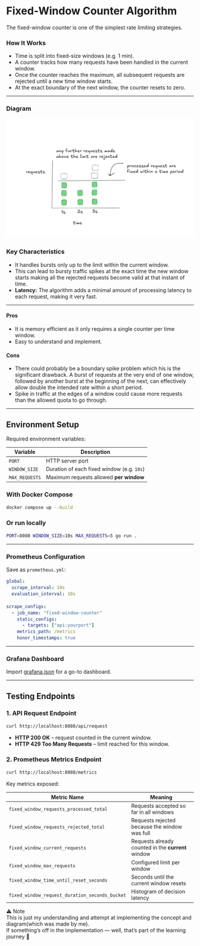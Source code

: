 # Fixed-Window Counter Algorithm

The fixed-window counter is one of the simplest rate limiting strategies.

### How It Works

- Time is split into fixed-size windows (e.g. 1 min).
- A counter tracks how many requests have been handled in the current window.
- Once the counter reaches the maximum, all subsequent requests are rejected until a new time window starts.
- At the exact boundary of the next window, the counter resets to zero.
---

### Diagram

![Fixed Window Counter Diagram](../images/FixedWindow.png)



### Key Characteristics

- It handles bursts only up to the limit within the current window.
- This can lead to bursty traffic spikes at the exact time the new window starts making all the rejected requests become valid at that instant of time.
- **Latency:** The algorithm adds a minimal amount of processing latency to each request, making it very fast.

---

#### Pros

- It is memory efficient as it only requires a single counter per time window.
- Easy to understand and implement.

#### Cons

- There could probably be a boundary spike problem which his is the significant drawback. A burst of requests at the very end of one window, followed by another burst at the beginning of the next, can effectively allow double the intended rate within a short period.
- Spike in traffic at the edges of a window could cause more requests than the allowed quota to go through.


---

## Environment Setup

Required environment variables:

| Variable       | Description                                |
| -------------- | ------------------------------------------ |
| `PORT`         | HTTP server port                           |
| `WINDOW_SIZE`  | Duration of each fixed window (e.g. `10s`) |
| `MAX_REQUESTS` | Maximum requests allowed **per window**    |

### With Docker Compose

```bash
docker compose up --build
```

### Or run locally

```bash
PORT=8080 WINDOW_SIZE=10s MAX_REQUESTS=5 go run .
```

---

### Prometheus Configuration

Save as `prometheus.yml`:

```yaml
global:
  scrape_interval: 10s
  evaluation_interval: 10s

scrape_configs:
  - job_name: "fixed-window-counter"
    static_configs:
      - targets: ["api:yourport"]
    metrics_path: /metrics
    honor_timestamps: true
```

---

### Grafana Dashboard

Import [grafana.json](https://www.google.com/search?q=./grafana.json) for a go-to dashboard.

---

## Testing Endpoints

### 1\. API Request Endpoint

```bash
curl http://localhost:8080/api/request
```

- **HTTP 200 OK** – request counted in the current window.
- **HTTP 429 Too Many Requests** – limit reached for this window.

### 2\. Prometheus Metrics Endpoint

```bash
curl http://localhost:8080/metrics
```

Key metrics exposed:

| Metric Name                                    | Meaning                                            |
| ---------------------------------------------- | -------------------------------------------------- |
| `fixed_window_requests_processed_total`        | Requests accepted so far in all windows            |
| `fixed_window_requests_rejected_total`         | Requests rejected because the window was full      |
| `fixed_window_current_requests`                | Requests already counted in the **current** window |
| `fixed_window_max_requests`                    | Configured limit per window                        |
| `fixed_window_time_until_reset_seconds`        | Seconds until the current window resets            |
| `fixed_window_request_duration_seconds_bucket` | Histogram of decision latency                      |


⚠️ Note  
This is just my understanding and attempt at implementing the concept and diagram(which was made by me).  
If something’s off in the implementation — well, that’s part of the learning journey 🚀
